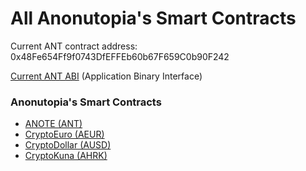 # All Anonutopia's Smart Contracts

Current ANT contract address: 0x48Fe654Ff9f0743DfEFFEb60b67F659C0b90F242

[Current ANT ABI](https://raw.githubusercontent.com/anonutopia/anote/0c46ca3b702fc8dbaf657219e80b62fcedfa16fd/ANT.abi) (Application Binary Interface)

### Anonutopia's Smart Contracts

 * [ANOTE (ANT)](https://github.com/anonutopia/smart-contracts/blob/master/ANT.sol)
 * [CryptoEuro (AEUR)](https://github.com/anonutopia/smart-contracts/blob/master/fiats/AEUR.sol)
 * [CryptoDollar (AUSD)](https://github.com/anonutopia/smart-contracts/blob/master/fiats/AUSD.sol)
 * [CryptoKuna (AHRK)](https://github.com/anonutopia/smart-contracts/blob/master/fiats/AHRK.sol)
